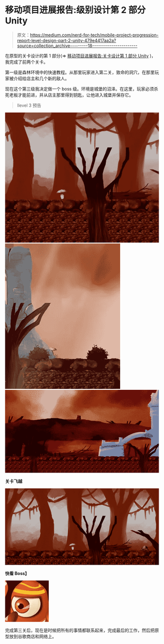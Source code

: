 # 移动项目进展报告:级别设计第 2 部分 Unity

> 原文：<https://medium.com/nerd-for-tech/mobile-project-progression-report-level-design-part-2-unity-479e4417aa2a?source=collection_archive---------18----------------------->

在原型的关卡设计的第 1 部分(=> [移动项目进展报告:关卡设计第 1 部分 Unity](/nerd-for-tech/mobile-project-progression-report-level-design-part-1-unity-28c81d7ec789) )，我完成了前两个关卡。

第一级是森林环境中的快速教程。从那里玩家进入第二关，致命的洞穴，在那里玩家被介绍给店主和几个新的敌人。

现在这个第三级我决定做一个 boss 级。环境是城堡的沼泽。在这里，玩家必须杀死老板才能前进，并从店主那里得到钥匙，让他进入城堡并保存它。

> llevel 3 预告

![](img/cb2481c88352650a6b7610686be4a238.png)![](img/716296bd3f0aef9f9c484296932fba28.png)![](img/788a6a295f9bd7ef3c09ad666eaeb259.png)

**关卡飞越**

![](img/c36d8d10b58b3a83cde70c910194d58e.png)

**快看 Boss】**

![](img/9440e5db91f55d3cb26f18ce94d2bfda.png)

完成第三关后，现在是时候把所有的事情都联系起来，完成最后的工作，然后把原型放到谷歌商店和网络上。